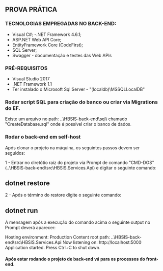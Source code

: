 ## PROVA PRÁTICA 

### TECNOLOGIAS EMPREGADAS NO BACK-END:
- Visual C#;
-.NET Framework 4.6.1;
- ASP.NET Web API Core;
- EntityFramework Core (CodeFirst);
- SQL Server;
- Swagger - documentação e testes das Web APIs

### PRÉ-REQUISITOS
- Visual Studio 2017
- .NET Framework 1.1
- Ter instalado o Microsoft Sql Server - "(localdb)\MSSQLLocalDB"

### Rodar script SQL para criação do banco ou criar via Migrations do EF.
Existe um arquivo no path: ..\HBSIS-back-end\sql\ chamado "CreateDatabase.sql" onde é possível criar o banco de dados.

### Rodar o back-end em self-host

Após clonar o projeto na máquina, os seguintes passos devem ser seguidos:

1 - Entrar no diretótio raiz do projeto via Prompt de comando "CMD-DOS" (..\HBSIS-back-end\src\HBSIS.Services.Api) e digitar o seguinte comando:

## dotnet restore

2 - Após o término do restore digite o seguinte comando:

## dotnet run

A mensagem após a execução do comando acima o seguinte output no Prompt deverá aparecer: 

Hosting environment: Production
Content root path: ..\HBSIS-back-end\src\HBSIS.Services.Api
Now listening on: http://localhost:5000
Application started. Press Ctrl+C to shut down.

#### Após estar rodando o projeto de back-end vá para os processos do front-end.
